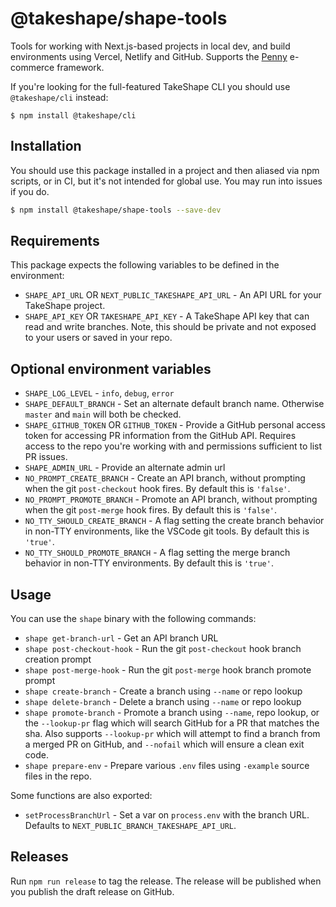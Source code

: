 # @takeshape/shape-tools

Tools for working with Next.js-based projects in local dev, and build environments using Vercel, Netlify and GitHub.
Supports the [Penny](https://github.com/takeshape/penny) e-commerce framework.

If you're looking for the full-featured TakeShape CLI you should use `@takeshape/cli` instead:

```
$ npm install @takeshape/cli
```

## Installation

You should use this package installed in a project and then aliased via npm scripts, or in CI, but it's not
intended for global use. You may run into issues if you do.

```sh
$ npm install @takeshape/shape-tools --save-dev
```

## Requirements

This package expects the following variables to be defined in the environment:

- `SHAPE_API_URL` OR `NEXT_PUBLIC_TAKESHAPE_API_URL` - An API URL for your TakeShape project.
- `SHAPE_API_KEY` OR `TAKESHAPE_API_KEY` - A TakeShape API key that can read and write branches. Note, this should be
  private and not exposed to your users or saved in your repo.

## Optional environment variables

- `SHAPE_LOG_LEVEL` - `info`, `debug`, `error`
- `SHAPE_DEFAULT_BRANCH` - Set an alternate default branch name. Otherwise `master` and `main` will both be checked.
- `SHAPE_GITHUB_TOKEN` OR `GITHUB_TOKEN` - Provide a GitHub personal access token for accessing PR information from the GitHub API. Requires
  access to the repo you're working with and permissions sufficient to list PR issues.
- `SHAPE_ADMIN_URL` - Provide an alternate admin url
- `NO_PROMPT_CREATE_BRANCH` - Create an API branch, without prompting when the git `post-checkout` hook fires. By default this is `'false'`.
- `NO_PROMPT_PROMOTE_BRANCH` - Promote an API branch, without prompting when the git `post-merge` hook fires. By default this is `'false'`.
- `NO_TTY_SHOULD_CREATE_BRANCH` - A flag setting the create branch behavior in non-TTY environments, like the VSCode git tools. By default this is `'true'`.
- `NO_TTY_SHOULD_PROMOTE_BRANCH` - A flag setting the merge branch behavior in non-TTY environments. By default this is `'true'`.

## Usage

You can use the `shape` binary with the following commands:

- `shape get-branch-url` - Get an API branch URL
- `shape post-checkout-hook` - Run the git `post-checkout` hook branch creation prompt
- `shape post-merge-hook` - Run the git `post-merge` hook branch promote prompt
- `shape create-branch` - Create a branch using `--name` or repo lookup
- `shape delete-branch` - Delete a branch using `--name` or repo lookup
- `shape promote-branch` - Promote a branch using `--name`, repo lookup, or the `--lookup-pr` flag which will search GitHub for a PR that matches the sha. Also supports `--lookup-pr` which will attempt to find a branch from a merged PR on GitHub, and `--nofail` which will ensure a clean exit code.
- `shape prepare-env` - Prepare various `.env` files using `-example` source files in the repo.

Some functions are also exported:

- `setProcessBranchUrl` - Set a var on `process.env` with the branch URL. Defaults to `NEXT_PUBLIC_BRANCH_TAKESHAPE_API_URL`.

## Releases

Run `npm run release` to tag the release. The release will be published when you publish the draft release on GitHub.
